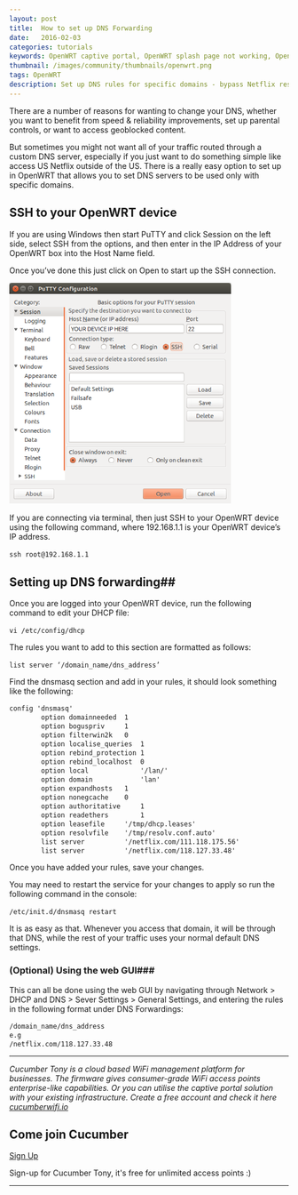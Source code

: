 ```yaml
---
layout: post
title:  How to set up DNS Forwarding
date:   2016-02-03
categories: tutorials
keywords: OpenWRT captive portal, OpenWRT splash page not working, OpenWRT splash page template, OpenWRT splash page free, OpenWRT splash page html, OpenWRT splash page hosting, OpenMesh captive portal, OpenMesh splash page not working, OpenMesh splash page template, OpenMesh splash page free, OpenMesh splash page html, OpenMesh splash page hosting, DD-WRT
thumbnail: /images/community/thumbnails/openwrt.png
tags: OpenWRT
description: Set up DNS rules for specific domains - bypass Netflix restrictions!
---
```


There are a number of reasons for wanting to change your DNS, whether you want to benefit from speed & reliability improvements, set up parental controls, or want to access geoblocked content.

But sometimes you might not want all of your traffic routed through a custom DNS server, especially if you just want to do something simple like access US Netflix outside of the US. There is a really easy option to set up in OpenWRT that allows you to set DNS servers to be used only with specific domains.

## SSH to your OpenWRT device

If you are using Windows then start PuTTY and click Session on the left side, select SSH from the options, and then enter in the IP Address of your OpenWRT box into the Host Name field. 

Once you’ve done this just click on Open to start up the SSH connection.

<div class="mdl-typography--text-center">
  <img src="/images/community/tutorials/openwrt/puttyconfig.png" width="400px">
</div>

If you are connecting via terminal, then just SSH to your OpenWRT device using the following command, where 192.168.1.1 is your OpenWRT device’s IP address.

`ssh root@192.168.1.1`

## Setting up DNS forwarding##

Once you are logged into your OpenWRT device, run the following command to edit your DHCP file:

`vi /etc/config/dhcp`

The rules you want to add to this section are formatted as follows:

`list server ‘/domain_name/dns_address’`

Find the dnsmasq section and add in your rules, it should look something like the following:

    config 'dnsmasq'
            option domainneeded	 1
            option boguspriv	 1
            option filterwin2k	 0
            option localise_queries  1
            option rebind_protection 1
            option rebind_localhost  0
            option local        	 '/lan/'
            option domain	         'lan'
            option expandhosts	 1
            option nonegcache	 0
            option authoritative	 1
            option readethers        1
            option leasefile	 '/tmp/dhcp.leases'
            option resolvfile	 '/tmp/resolv.conf.auto'
            list server          '/netflix.com/111.118.175.56'
            list server          '/netflix.com/118.127.33.48'

Once you have added your rules, save your changes.

You may need to restart the service for your changes to apply so run the following command in the console:

`/etc/init.d/dnsmasq restart`

It is as easy as that. Whenever you access that domain, it will be through that DNS, while the rest of your traffic uses your normal default DNS settings.

### (Optional) Using the web GUI###
This can all be done using the web GUI by navigating through Network > DHCP and DNS > Sever Settings > General Settings, and entering the rules in the following format under DNS Forwardings:

    /domain_name/dns_address
    e.g
    /netflix.com/118.127.33.48

<hr>

*Cucumber Tony is a cloud based WiFi management platform for businesses. The firmware gives consumer-grade WiFi access points enterprise-like capabilities. Or you can utilise the captive portal solution with your existing infrastructure. Create a free account and check it here <a href="https://cucumberwifi.io">cucumberwifi.io</a>*


<div class="mdl-typography--text-center">

<h2>Come join Cucumber</h2>

<a href="https://my.ctapp.io/#/create" class="button success dst">Sign Up</a><br>

<p>Sign-up for Cucumber Tony, it's free for unlimited access points :)</p>

<hr>

</div>
